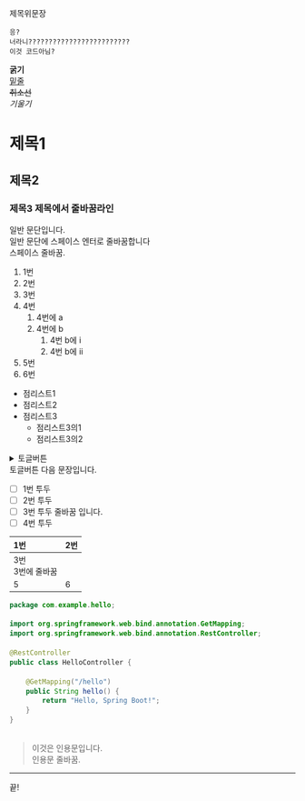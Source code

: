 제목위문장  
  
`응?`  
`너라니?????????????????????????`  
`이것 코드아님?`  
  
**굵기**  
<ins>밑줄</ins>  
~~취소선~~  
_기울기_  
  
# 제목1<br>  
## 제목2<br>  
### 제목3 제목에서 줄바꿈라인<br>  
일반 문단입니다.  
일반 문단에 스페이스 엔터로 줄바꿈합니다  
스페이스 줄바꿈.  
  
1. 1번  
1. 2번  
1. 3번  
1. 4번  
   1. 4번에 a  
   1. 4번에 b  
      1. 4번 b에 i  
      1. 4번 b에 ii  
1. 5번  
1. 6번  
  
* 점리스트1  
* 점리스트2  
* 점리스트3  
   * 점리스트3의1  
   * 점리스트3의2  
  
<details><summary>토글버튼</summary>  
  
  이것은 토글 버튼에 있는 일반 문단  
  
다음은 줄바꿈  
이줄은 줄바꿈입니다.  
  
![토글버튼 하위 이미지](https://raw.githubusercontent.com/nogi-bot/resources/main/superpil0220/images/97458509-8695-45df-96be-68bd81567c23-퐈이여!.jpeg)  
1. 토글버튼 하위 1번  
1. 토글버튼 하위 2번  
   1. 토글버튼 하위 2번 a  
   1. 토글버튼 하위 2번b  
      1. 토글버튼 하위 2번b i  
      1. 토글버튼 하위 2번b ii  
1. 토글버튼 하위 3번  
</details>  
토글버튼 다음 문장입니다.  
  
- [ ] 1번 투두  
- [ ] 2번 투두  
- [ ] 3번 투두 줄바꿈 입니다.  
- [ ] 4번 투두  
  
|1번|2번|  
|:---|:---|
|3번<br>3번에 줄바꿈||  
|5|6|  
```java  
package com.example.hello;

import org.springframework.web.bind.annotation.GetMapping;
import org.springframework.web.bind.annotation.RestController;

@RestController
public class HelloController {

    @GetMapping("/hello")
    public String hello() {
        return "Hello, Spring Boot!";
    }
}
  
```  
> 이것은 인용문입니다.  
인용문 줄바꿈.  
  
  
---  
  
끝!  
